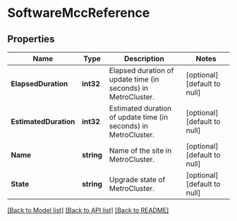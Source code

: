 # SoftwareMccReference

## Properties
Name | Type | Description | Notes
------------ | ------------- | ------------- | -------------
**ElapsedDuration** | **int32** | Elapsed duration of update time (in seconds) in MetroCluster. | [optional] [default to null]
**EstimatedDuration** | **int32** | Estimated duration of update time (in seconds) in MetroCluster. | [optional] [default to null]
**Name** | **string** | Name of the site in MetroCluster. | [optional] [default to null]
**State** | **string** | Upgrade state of MetroCluster. | [optional] [default to null]

[[Back to Model list]](../README.md#documentation-for-models) [[Back to API list]](../README.md#documentation-for-api-endpoints) [[Back to README]](../README.md)


